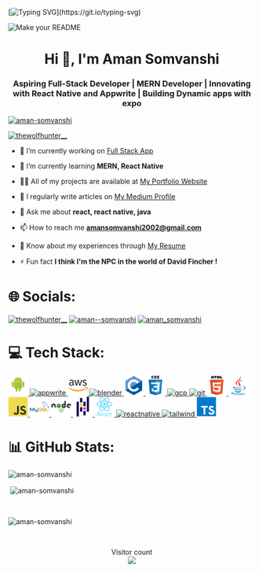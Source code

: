 <!--
**aman-somvanshi/aman-somvanshi** is a ✨ _special_ ✨ repository because its `README.md` (this file) appears on your GitHub profile.

Here are some ideas to get you started:

- 🔭 I’m currently working on ...
- 🌱 I’m currently learning ...
- 👯 I’m looking to collaborate on ...
- 🤔 I’m looking for help with ...
- 💬 Ask me about ...
- 📫 How to reach me: ...
- 😄 Pronouns: ...
- ⚡ Fun fact: ...
-->
[![Typing SVG](https://readme-typing-svg.herokuapp.com?font=Courier+new&color=%23808080&size=40&width=800&duration=6969&lines=Welcome+to+my+profile!)](https://git.io/typing-svg)

<img width="1834" alt="Make your README" src="https://github.com/aman-somvanshi/aman-somvanshi/assets/117392892/d5203645-9e4d-4bd1-997a-2459dba6437d">

<h1 align="center">Hi 👋, I'm Aman Somvanshi</h1>
<h3 align="center">Aspiring Full-Stack Developer | MERN Developer | Innovating with React Native and Appwrite | Building Dynamic apps with expo</h3>




<p align="left"> <a href="https://github.com/ryo-ma/github-profile-trophy"><img src="https://github-profile-trophy.vercel.app/?username=aman-somvanshi" alt="aman-somvanshi" /></a> </p>

<p align="left"> <a href="https://twitter.com/thewolfhunter__" target="blank"><img src="https://img.shields.io/twitter/follow/thewolfhunter__?logo=twitter&style=for-the-badge" alt="thewolfhunter__" /></a> </p>

- 🔭 I’m currently working on [Full Stack App](https://github.com/aman-somvanshi/react-native-projects/tree/main/FullStackApp12)

- 🌱 I’m currently learning **MERN, React Native**

- 👨‍💻 All of my projects are available at [My Portfolio Website](https://aman-somvanshi.github.io/portfolio-website/)

- 📝 I regularly write articles on [My Medium Profile](https://medium.com/@aman_somvanshi)

- 💬 Ask me about **react, react native, java**

- 📫 How to reach me **amansomvanshi2002@gmail.com**

- 📄 Know about my experiences through [My Resume](https://drive.google.com/file/d/10fSpVgIllfrXNhvXpXotnWDSpotNgWLw/view?usp=sharing)

- ⚡ Fun fact **I think I'm the NPC in the world of David Fincher !**

# 🌐 Socials:
<p align="left">
<a href="https://twitter.com/thewolfhunter__" target="blank"><img align="center" src="https://raw.githubusercontent.com/rahuldkjain/github-profile-readme-generator/master/src/images/icons/Social/twitter.svg" alt="thewolfhunter__" height="30" width="40" /></a>
<a href="https://linkedin.com/in/aman--somvanshi" target="blank"><img align="center" src="https://raw.githubusercontent.com/rahuldkjain/github-profile-readme-generator/master/src/images/icons/Social/linked-in-alt.svg" alt="aman--somvanshi" height="30" width="40" /></a>
<a href="https://www.leetcode.com/aman_somvanshi" target="blank"><img align="center" src="https://raw.githubusercontent.com/rahuldkjain/github-profile-readme-generator/master/src/images/icons/Social/leet-code.svg" alt="aman_somvanshi" height="30" width="40" /></a>
</p>

# 💻 Tech Stack:
<p align="left"> <a href="https://developer.android.com" target="_blank" rel="noreferrer"> <img src="https://raw.githubusercontent.com/devicons/devicon/master/icons/android/android-original-wordmark.svg" alt="android" width="40" height="40"/> </a> <a href="https://appwrite.io" target="_blank" rel="noreferrer"> <img src="https://www.vectorlogo.zone/logos/appwriteio/appwriteio-icon.svg" alt="appwrite" width="40" height="40"/> </a> <a href="https://aws.amazon.com" target="_blank" rel="noreferrer"> <img src="https://raw.githubusercontent.com/devicons/devicon/master/icons/amazonwebservices/amazonwebservices-original-wordmark.svg" alt="aws" width="40" height="40"/> </a> <a href="https://www.blender.org/" target="_blank" rel="noreferrer"> <img src="https://download.blender.org/branding/community/blender_community_badge_white.svg" alt="blender" width="40" height="40"/> </a> <a href="https://www.cprogramming.com/" target="_blank" rel="noreferrer"> <img src="https://raw.githubusercontent.com/devicons/devicon/master/icons/c/c-original.svg" alt="c" width="40" height="40"/> </a> <a href="https://www.w3schools.com/css/" target="_blank" rel="noreferrer"> <img src="https://raw.githubusercontent.com/devicons/devicon/master/icons/css3/css3-original-wordmark.svg" alt="css3" width="40" height="40"/> </a> <a href="https://cloud.google.com" target="_blank" rel="noreferrer"> <img src="https://www.vectorlogo.zone/logos/google_cloud/google_cloud-icon.svg" alt="gcp" width="40" height="40"/> </a> <a href="https://git-scm.com/" target="_blank" rel="noreferrer"> <img src="https://www.vectorlogo.zone/logos/git-scm/git-scm-icon.svg" alt="git" width="40" height="40"/> </a> <a href="https://www.w3.org/html/" target="_blank" rel="noreferrer"> <img src="https://raw.githubusercontent.com/devicons/devicon/master/icons/html5/html5-original-wordmark.svg" alt="html5" width="40" height="40"/> </a> <a href="https://www.java.com" target="_blank" rel="noreferrer"> <img src="https://raw.githubusercontent.com/devicons/devicon/master/icons/java/java-original.svg" alt="java" width="40" height="40"/> </a> <a href="https://developer.mozilla.org/en-US/docs/Web/JavaScript" target="_blank" rel="noreferrer"> <img src="https://raw.githubusercontent.com/devicons/devicon/master/icons/javascript/javascript-original.svg" alt="javascript" width="40" height="40"/> </a> <a href="https://www.mysql.com/" target="_blank" rel="noreferrer"> <img src="https://raw.githubusercontent.com/devicons/devicon/master/icons/mysql/mysql-original-wordmark.svg" alt="mysql" width="40" height="40"/> </a> <a href="https://nodejs.org" target="_blank" rel="noreferrer"> <img src="https://raw.githubusercontent.com/devicons/devicon/master/icons/nodejs/nodejs-original-wordmark.svg" alt="nodejs" width="40" height="40"/> </a> <a href="https://pandas.pydata.org/" target="_blank" rel="noreferrer"> <img src="https://raw.githubusercontent.com/devicons/devicon/2ae2a900d2f041da66e950e4d48052658d850630/icons/pandas/pandas-original.svg" alt="pandas" width="40" height="40"/> </a> <a href="https://reactjs.org/" target="_blank" rel="noreferrer"> <img src="https://raw.githubusercontent.com/devicons/devicon/master/icons/react/react-original-wordmark.svg" alt="react" width="40" height="40"/> </a> <a href="https://reactnative.dev/" target="_blank" rel="noreferrer"> <img src="https://reactnative.dev/img/header_logo.svg" alt="reactnative" width="40" height="40"/> </a> <a href="https://tailwindcss.com/" target="_blank" rel="noreferrer"> <img src="https://www.vectorlogo.zone/logos/tailwindcss/tailwindcss-icon.svg" alt="tailwind" width="40" height="40"/> </a> <a href="https://www.typescriptlang.org/" target="_blank" rel="noreferrer"> <img src="https://raw.githubusercontent.com/devicons/devicon/master/icons/typescript/typescript-original.svg" alt="typescript" width="40" height="40"/> </a> </p>

# 📊 GitHub Stats:
<p><img align="left" src="https://github-readme-stats.vercel.app/api/top-langs?username=aman-somvanshi&show_icons=true&locale=en&layout=compact&theme=tokyonight" alt="aman-somvanshi" /></p><br/>

<p>&nbsp;<img align="center" src="https://github-readme-stats.vercel.app/api?username=aman-somvanshi&show_icons=true&locale=en&theme=tokyonight" alt="aman-somvanshi" /></p><br/>

<p><img align="center" src="https://github-readme-streak-stats.herokuapp.com/?user=aman-somvanshi&theme=tokyonight" alt="aman-somvanshi" /></p><br/>

<p align="center">
  Visitor count<br>
  <img src="https://profile-counter.glitch.me/_blocage/count.svg" />
</p>

